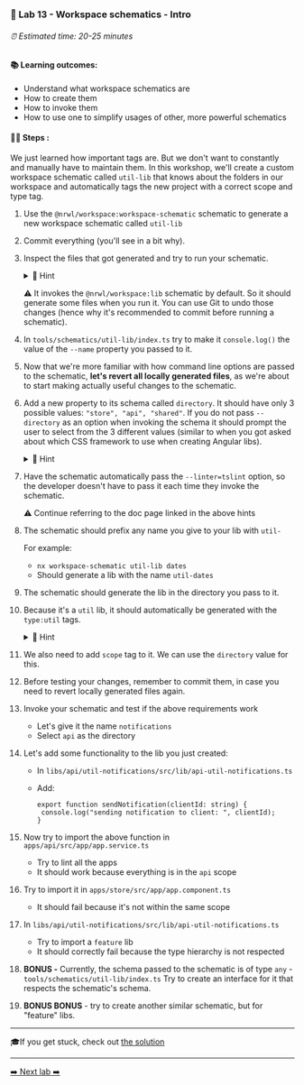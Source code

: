 ### 🧸️ Lab 13 - Workspace schematics - Intro

###### ⏰ Estimated time: 20-25 minutes

#### 📚 Learning outcomes:

- Understand what workspace schematics are
- How to create them
- How to invoke them 
- How to use one to simplify usages of other, more powerful schematics

#### 🏋️‍♀️ Steps :

We just learned how important tags are. But we don't want to constantly and manually 
have to maintain them. In this workshop, we'll create a custom workspace schematic
called `util-lib` that knows about the folders in our workspace and automatically tags the new project
with a correct scope and type tag.

1. Use the `@nrwl/workspace:workspace-schematic` schematic to generate a new
workspace schematic called `util-lib`

2. Commit everything (you'll see in a bit why).

2. Inspect the files that got generated and try to run your schematic.

   <details>
   <summary>🐳 Hint</summary>

   Inspect the [Workspace schematics docs](https://nx.dev/latest/angular/workspace/schematics/workspace-schematics#workspace-schematics)
   for details on how to run it.

   </details>
   
   ⚠️ It invokes the `@nrwl/workspace:lib` schematic by default. So it should generate some files when you run it.
   You can use Git to undo those changes (hence why it's recommended to commit before running a schematic).

3. In `tools/schematics/util-lib/index.ts` try to make it `console.log()` the value of the `--name` property you passed to it.

4. Now that we're more familiar with how command line options are passed to the schematic,
**let's revert all locally generated files**, as we're about to start making actually useful changes to the schematic.

2. Add a new property to its schema called `directory`. It should have only 3 possible values:
`"store", "api", "shared"`. If you do not pass `--directory` as an option when invoking the
schema it should prompt the user to select from the 3 different values (similar to when you got 
asked about which CSS framework to use when creating Angular libs).

   <details>
   <summary>🐳 Hint</summary>

   [Adding dynamic prompts](https://nx.dev/latest/angular/workspace/schematics/workspace-schematics#adding-dynamic-prompts)

   </details>

3. Have the schematic automatically pass the `--linter=tslint` option, so the developer doesn't have
to pass it each time they invoke the schematic.

    ⚠️ Continue referring to the doc page linked in the above hints
    
3. The schematic should prefix any name you give to your lib with `util-`
    
    For example: 
    - `nx workspace-schematic util-lib dates`
    - Should generate a lib with the name `util-dates`
    
3. The schematic should generate the lib in the directory you pass to it.

4. Because it's a `util` lib, it should automatically be generated with the `type:util` tags.

   <details>
   <summary>🐳 Hint</summary>
   
   Consult the `@nrwl/workspace:lib` [docs](https://nx.dev/latest/angular/plugins/workspace/schematics/library)
   for possible options you can pass to it.

   </details>

5. We also need to add `scope` tag to it. We can use the `directory` value for this.

6. Before testing your changes, remember to commit them, in case you need to revert
locally generated files again.

4. Invoke your schematic and test if the above requirements work
    - Let's give it the name `notifications`
    - Select `api` as the directory

6. Let's add some functionality to the lib you just created:
    - In `libs/api/util-notifications/src/lib/api-util-notifications.ts`
    - Add:
   
        ```
       export function sendNotification(clientId: string) {
         console.log("sending notification to client: ", clientId);
       }
       ```

7. Now try to import the above function in `apps/api/src/app/app.service.ts`
    - Try to lint all the apps
    - It should work because everything is in the `api` scope
    
8. Try to import it in `apps/store/src/app/app.component.ts`
    - It should fail because it's not within the same scope
    
9. In `libs/api/util-notifications/src/lib/api-util-notifications.ts`
    - Try to import a `feature` lib
    - It should correctly fail because the type hierarchy is not respected
    
10. **BONUS -** Currently, the schema passed to the schematic is of type `any` - `tools/schematics/util-lib/index.ts`
Try to create an interface for it that respects the schematic's schema.

11. **BONUS BONUS** - try to create another similar schematic, but for "feature" libs.

---

🎓If you get stuck, check out [the solution](SOLUTION.md)

---

[➡️ Next lab ➡️](../lab14/LAB.md)
